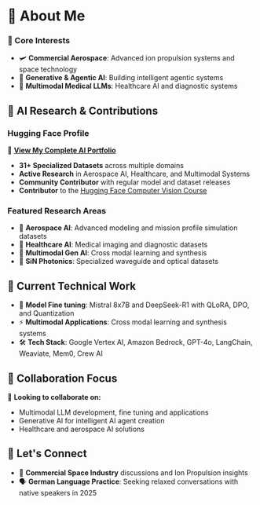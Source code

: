# 👋 About Me

### 🎯 Core Interests
- 🛩️ **Commercial Aerospace**: Advanced ion propulsion systems and space technology
- 🤖 **Generative & Agentic AI**: Building intelligent agentic systems
- 🏥 **Multimodal Medical LLMs**: Healthcare AI and diagnostic systems

## 🧠 AI Research & Contributions

### Hugging Face Profile
🤗 **[View My Complete AI Portfolio](https://huggingface.co/Taylor658)**
- **31+ Specialized Datasets** across multiple domains
- **Active Research** in Aerospace AI, Healthcare, and Multimodal Systems
- **Community Contributor** with regular model and dataset releases
- **Contributor** to the [Hugging Face Computer Vision Course](https://huggingface.co/learn/computer-vision-course/en/unit0/welcome/welcome)

### Featured Research Areas
- 🚀 **Aerospace AI**: Advanced modeling and mission profile simulation datasets
- 🏥 **Healthcare AI**: Medical imaging and diagnostic datasets
- 🤖 **Multimodal Gen AI**: Cross modal learning and synthesis
- 💎 **SiN Photonics**: Specialized waveguide and optical datasets

## 🔬 Current Technical Work
- 🧠 **Model Fine tuning**: Mistral 8x7B and DeepSeek-R1 with QLoRA, DPO, and Quantization
- ⚡ **Multimodal Applications**: Cross modal learning and synthesis systems
- 🛠️ **Tech Stack**: Google Vertex AI, Amazon Bedrock, GPT-4o, LangChain, Weaviate, Mem0, Crew AI

## 🤝 Collaboration Focus
💫 **Looking to collaborate on:**
- Multimodal LLM development, fine tuning and applications
- Generative AI for intelligent AI agent creation
- Healthcare and aerospace AI solutions

## 🚀 Let's Connect
- 💬 **Commercial Space Industry** discussions and Ion Propulsion insights
- 🗣️ **German Language Practice**: Seeking relaxed conversations with native speakers in 2025

<!---<a href="mailto:ameedtaylor@gmail.com"><img src="https://camo.githubusercontent.com/8fd233c5bef057659c3b9514d1d590d8c5984a807effcdf64ec72091d43ef99e/68747470733a2f2f696d672e736869656c64732e696f2f62616467652f2d476d61696c2d4431343833363f7374796c653d666f722d7468652d6261646765266c6f676f3d476d61696c266c6f676f436f6c6f723d7768697465" data-canonical-src="https://img.shields.io/badge/-Gmail-D14836?style=for-the-badge&amp;logo=Gmail&amp;logoColor=white" style="max-width: 100%;"></a><a href="https://www.linkedin.com/in/ameedtaylor">  <img src="https://camo.githubusercontent.com/07967496b5d009307f728e73d8bc6ffebd4479390220177359af098baf1df1c5/68747470733a2f2f696d672e736869656c64732e696f2f62616467652f2d4c696e6b6564496e2d3030373742353f7374796c653d666f722d7468652d6261646765266c6f676f3d4c696e6b6564696e266c6f676f436f6c6f723d7768697465" data-canonical-src="https://img.shields.io/badge/-LinkedIn-0077B5?style=for-the-badge&amp;logo=Linkedin&amp;logoColor=white" style="max-width: 100%;"></a>  <a href="https://about.me/ameedtaylor" rel="nofollow"><img src="https://camo.githubusercontent.com/ba5a241a857f6d4eff67ed29a57bf895a9ac40917590b3970b96fbcafa1fc132/68747470733a2f2f696d672e736869656c64732e696f2f62616467652f2d5745422d4646343038383f7374796c653d666f722d7468652d6261646765266c6f676f3d4875676f266c6f676f436f6c6f723d7768697465" data-canonical-src="https://img.shields.io/badge/-WEB-FF4088?style=for-the-badge&amp;logo=Hugo&amp;logoColor=white" style="max-width: 100%;"></a>---> 

